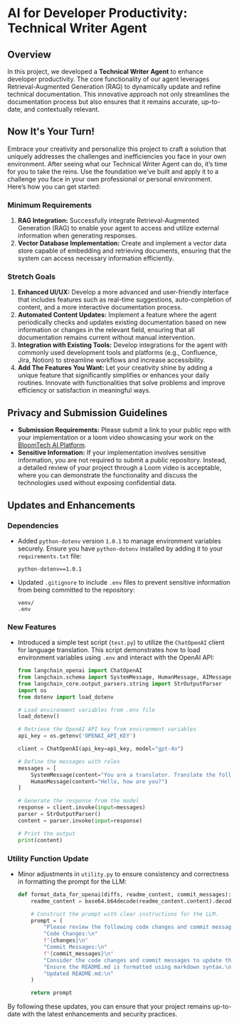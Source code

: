 # AI for Developer Productivity: Technical Writer Agent

## Overview
In this project, we developed a **Technical Writer Agent** to enhance developer productivity. The core functionality of our agent leverages Retrieval-Augmented Generation (RAG) to dynamically update and refine technical documentation. This innovative approach not only streamlines the documentation process but also ensures that it remains accurate, up-to-date, and contextually relevant.

## Now It's Your Turn!
Embrace your creativity and personalize this project to craft a solution that uniquely addresses the challenges and inefficiencies you face in your own environment. After seeing what our Technical Writer Agent can do, it’s time for you to take the reins. Use the foundation we’ve built and apply it to a challenge you face in your own professional or personal environment. Here’s how you can get started:

### Minimum Requirements
1. **RAG Integration:** Successfully integrate Retrieval-Augmented Generation (RAG) to enable your agent to access and utilize external information when generating responses.
2. **Vector Database Implementation:** Create and implement a vector data store capable of embedding and retrieving documents, ensuring that the system can access necessary information efficiently.

### Stretch Goals
1. **Enhanced UI/UX:** Develop a more advanced and user-friendly interface that includes features such as real-time suggestions, auto-completion of content, and a more interactive documentation process.
2. **Automated Content Updates:** Implement a feature where the agent periodically checks and updates existing documentation based on new information or changes in the relevant field, ensuring that all documentation remains current without manual intervention.
3. **Integration with Existing Tools:** Develop integrations for the agent with commonly used development tools and platforms (e.g., Confluence, Jira, Notion) to streamline workflows and increase accessibility.
4. **Add The Features You Want:** Let your creativity shine by adding a unique feature that significantly simplifies or enhances your daily routines. Innovate with functionalities that solve problems and improve efficiency or satisfaction in meaningful ways.

## Privacy and Submission Guidelines
- **Submission Requirements:** Please submit a link to your public repo with your implementation or a loom video showcasing your work on the [BloomTech AI Platform](app.bloomtech.com). 
- **Sensitive Information:** If your implementation involves sensitive information, you are not required to submit a public repository. Instead, a detailed review of your project through a Loom video is acceptable, where you can demonstrate the functionality and discuss the technologies used without exposing confidential data.

## Updates and Enhancements

### Dependencies
- Added `python-dotenv` version `1.0.1` to manage environment variables securely. Ensure you have `python-dotenv` installed by adding it to your `requirements.txt` file:
  ```plaintext
  python-dotenv==1.0.1
  ```
- Updated `.gitignore` to include `.env` files to prevent sensitive information from being committed to the repository:
  ```plaintext
  venv/
  .env
  ```

### New Features
- Introduced a simple test script (`test.py`) to utilize the `ChatOpenAI` client for language translation. This script demonstrates how to load environment variables using `.env` and interact with the OpenAI API:
  ```python
  from langchain_openai import ChatOpenAI
  from langchain.schema import SystemMessage, HumanMessage, AIMessage
  from langchain_core.output_parsers.string import StrOutputParser
  import os
  from dotenv import load_dotenv
  
  # Load environment variables from .env file
  load_dotenv()
  
  # Retrieve the OpenAI API key from environment variables
  api_key = os.getenv('OPENAI_API_KEY')
  
  client = ChatOpenAI(api_key=api_key, model="gpt-4o")
  
  # Define the messages with roles
  messages = [
      SystemMessage(content="You are a translator. Translate the following English text to French."),
      HumanMessage(content="Hello, how are you?")
  ]
  
  # Generate the response from the model
  response = client.invoke(input=messages)
  parser = StrOutputParser()
  content = parser.invoke(input=response)
  
  # Print the output
  print(content)
  ```

### Utility Function Update
- Minor adjustments in `utility.py` to ensure consistency and correctness in formatting the prompt for the LLM:
  ```python
  def format_data_for_openai(diffs, readme_content, commit_messages):
      readme_content = base64.b64decode(readme_content.content).decode("utf-8")
  
      # Construct the prompt with clear instructions for the LLM.
      prompt = (
          "Please review the following code changes and commit messages from a Github pull request:\n"
          "Code Changes:\n"
          f"{changes}\n"
          "Commit Messages:\n"
          f"{commit_messages}\n"
          "Consider the code changes and commit messages to update the README.md file with the necessary information, ensuring to maintain the style and clarity of the README.md.\n"
          "Ensure the README.md is formatted using markdown syntax.\n"
          "Updated README.md:\n"
      )
  
      return prompt
  ```

By following these updates, you can ensure that your project remains up-to-date with the latest enhancements and security practices.